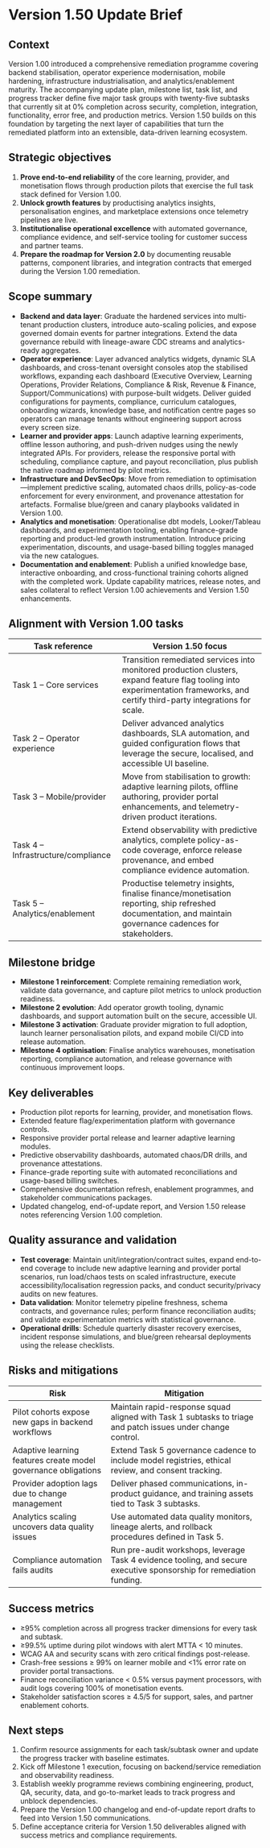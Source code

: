 # Version 1.50 Update Brief

## Context
Version 1.00 introduced a comprehensive remediation programme covering backend stabilisation, operator experience modernisation, mobile hardening, infrastructure industrialisation, and analytics/enablement maturity. The accompanying update plan, milestone list, task list, and progress tracker define five major task groups with twenty-five subtasks that currently sit at 0% completion across security, completion, integration, functionality, error free, and production metrics. Version 1.50 builds on this foundation by targeting the next layer of capabilities that turn the remediated platform into an extensible, data-driven learning ecosystem.

## Strategic objectives
1. **Prove end-to-end reliability** of the core learning, provider, and monetisation flows through production pilots that exercise the full task stack defined for Version 1.00.
2. **Unlock growth features** by productising analytics insights, personalisation engines, and marketplace extensions once telemetry pipelines are live.
3. **Institutionalise operational excellence** with automated governance, compliance evidence, and self-service tooling for customer success and partner teams.
4. **Prepare the roadmap for Version 2.0** by documenting reusable patterns, component libraries, and integration contracts that emerged during the Version 1.00 remediation.

## Scope summary
- **Backend and data layer**: Graduate the hardened services into multi-tenant production clusters, introduce auto-scaling policies, and expose governed domain events for partner integrations. Extend the data governance rebuild with lineage-aware CDC streams and analytics-ready aggregates.
- **Operator experience**: Layer advanced analytics widgets, dynamic SLA dashboards, and cross-tenant oversight consoles atop the stabilised workflows, expanding each dashboard (Executive Overview, Learning Operations, Provider Relations, Compliance & Risk, Revenue & Finance, Support/Communications) with purpose-built widgets. Deliver guided configurations for payments, compliance, curriculum catalogues, onboarding wizards, knowledge base, and notification centre pages so operators can manage tenants without engineering support across every screen size.
- **Learner and provider apps**: Launch adaptive learning experiments, offline lesson authoring, and push-driven nudges using the newly integrated APIs. For providers, release the responsive portal with scheduling, compliance capture, and payout reconciliation, plus publish the native roadmap informed by pilot metrics.
- **Infrastructure and DevSecOps**: Move from remediation to optimisation—implement predictive scaling, automated chaos drills, policy-as-code enforcement for every environment, and provenance attestation for artefacts. Formalise blue/green and canary playbooks validated in Version 1.00.
- **Analytics and monetisation**: Operationalise dbt models, Looker/Tableau dashboards, and experimentation tooling, enabling finance-grade reporting and product-led growth instrumentation. Introduce pricing experimentation, discounts, and usage-based billing toggles managed via the new catalogues.
- **Documentation and enablement**: Publish a unified knowledge base, interactive onboarding, and cross-functional training cohorts aligned with the completed work. Update capability matrices, release notes, and sales collateral to reflect Version 1.00 achievements and Version 1.50 enhancements.

## Alignment with Version 1.00 tasks
| Task reference | Version 1.50 focus |
|----------------|--------------------|
| Task 1 – Core services | Transition remediated services into monitored production clusters, expand feature flag tooling into experimentation frameworks, and certify third-party integrations for scale. |
| Task 2 – Operator experience | Deliver advanced analytics dashboards, SLA automation, and guided configuration flows that leverage the secure, localised, and accessible UI baseline. |
| Task 3 – Mobile/provider | Move from stabilisation to growth: adaptive learning pilots, offline authoring, provider portal enhancements, and telemetry-driven product iterations. |
| Task 4 – Infrastructure/compliance | Extend observability with predictive analytics, complete policy-as-code coverage, enforce release provenance, and embed compliance evidence automation. |
| Task 5 – Analytics/enablement | Productise telemetry insights, finalise finance/monetisation reporting, ship refreshed documentation, and maintain governance cadences for stakeholders. |

## Milestone bridge
- **Milestone 1 reinforcement**: Complete remaining remediation work, validate data governance, and capture pilot metrics to unlock production readiness.
- **Milestone 2 evolution**: Add operator growth tooling, dynamic dashboards, and support automation built on the secure, accessible UI.
- **Milestone 3 activation**: Graduate provider migration to full adoption, launch learner personalisation pilots, and expand mobile CI/CD into release automation.
- **Milestone 4 optimisation**: Finalise analytics warehouses, monetisation reporting, compliance automation, and release governance with continuous improvement loops.

## Key deliverables
- Production pilot reports for learning, provider, and monetisation flows.
- Extended feature flag/experimentation platform with governance controls.
- Responsive provider portal release and learner adaptive learning modules.
- Predictive observability dashboards, automated chaos/DR drills, and provenance attestations.
- Finance-grade reporting suite with automated reconciliations and usage-based billing switches.
- Comprehensive documentation refresh, enablement programmes, and stakeholder communications packages.
- Updated changelog, end-of-update report, and Version 1.50 release notes referencing Version 1.00 completion.

## Quality assurance and validation
- **Test coverage**: Maintain unit/integration/contract suites, expand end-to-end coverage to include new adaptive learning and provider portal scenarios, run load/chaos tests on scaled infrastructure, execute accessibility/localisation regression packs, and conduct security/privacy audits on new features.
- **Data validation**: Monitor telemetry pipeline freshness, schema contracts, and governance rules; perform finance reconciliation audits; and validate experimentation metrics with statistical governance.
- **Operational drills**: Schedule quarterly disaster recovery exercises, incident response simulations, and blue/green rehearsal deployments using the release checklists.

## Risks and mitigations
| Risk | Mitigation |
|------|------------|
| Pilot cohorts expose new gaps in backend workflows | Maintain rapid-response squad aligned with Task 1 subtasks to triage and patch issues under change control. |
| Adaptive learning features create model governance obligations | Extend Task 5 governance cadence to include model registries, ethical review, and consent tracking. |
| Provider adoption lags due to change management | Deliver phased communications, in-product guidance, and training assets tied to Task 3 subtasks. |
| Analytics scaling uncovers data quality issues | Use automated data quality monitors, lineage alerts, and rollback procedures defined in Task 5. |
| Compliance automation fails audits | Run pre-audit workshops, leverage Task 4 evidence tooling, and secure executive sponsorship for remediation funding. |

## Success metrics
- ≥95% completion across all progress tracker dimensions for every task and subtask.
- ≥99.5% uptime during pilot windows with alert MTTA < 10 minutes.
- WCAG AA and security scans with zero critical findings post-release.
- Crash-free sessions ≥ 99% on learner mobile and <1% error rate on provider portal transactions.
- Finance reconciliation variance < 0.5% versus payment processors, with audit logs covering 100% of monetisation events.
- Stakeholder satisfaction scores ≥ 4.5/5 for support, sales, and partner enablement cohorts.

## Next steps
1. Confirm resource assignments for each task/subtask owner and update the progress tracker with baseline estimates.
2. Kick off Milestone 1 execution, focusing on backend/service remediation and observability readiness.
3. Establish weekly programme reviews combining engineering, product, QA, security, data, and go-to-market leads to track progress and unblock dependencies.
4. Prepare the Version 1.00 changelog and end-of-update report drafts to feed into Version 1.50 communications.
5. Define acceptance criteria for Version 1.50 deliverables aligned with success metrics and compliance requirements.

